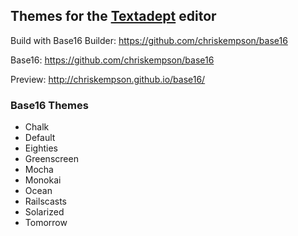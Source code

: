 ## Themes for the [Textadept](http://foicica.com/textadept/) editor

Build with Base16 Builder: <https://github.com/chriskempson/base16>

Base16: <https://github.com/chriskempson/base16>

Preview: <http://chriskempson.github.io/base16/>

### Base16 Themes
- Chalk
- Default
- Eighties
- Greenscreen
- Mocha
- Monokai
- Ocean
- Railscasts
- Solarized
- Tomorrow
